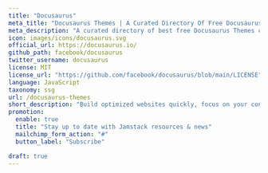 ```yaml
---
title: "Docusaurus"
meta_title: "Docusaurus Themes | A Curated Directory Of Free Docusaurus Themes"
meta_description: "A curated directory of best free Docusaurus Themes created by independent web designers & developers that are open source, MIT licensed & available for free to download."
icon: images/icons/docusaurus.svg
official_url: https://docusaurus.io/
github_path: facebook/docusaurus
twitter_username: docusaurus
license: MIT
license_url: "https://github.com/facebook/docusaurus/blob/main/LICENSE"
language: JavaScript
taxonomy: ssg
url: /docusaurus-themes
short_description: "Build optimized websites quickly, focus on your content. Simply write docs and blog posts with Markdown/MDX and Docusaurus will publish a set of static HTML files ready to serve."
promotion:
  enable: true
  title: "Stay up to date with Jamstack resources & news"
  mailchimp_form_action: "#"
  button_label: "Subscribe"

draft: true
---
```


